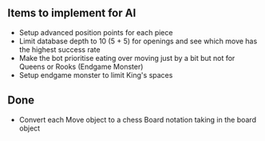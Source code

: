 ## Items to implement for AI

-   Setup advanced position points for each piece
-   Limit database depth to 10 (5 + 5) for openings and see which move has the highest success rate
-   Make the bot prioritise eating over moving just by a bit but not for Queens or Rooks (Endgame Monster)
-   Setup endgame monster to limit King's spaces

## Done

-   Convert each Move object to a chess Board notation taking in the board object
